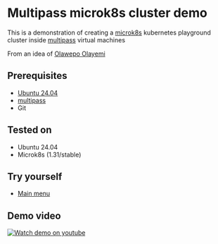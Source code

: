 # Multipass microk8s cluster demo
This is a demonstration of creating a [microk8s](https://microk8s.io) kubernetes playground cluster inside [multipass](https://multipass.run/) virtual machines

From an idea of [Olawepo Olayemi](https://sejuba.medium.com/installing-kubernetes-microk8-cluster-on-multipass-vms-59978830692d)

## Prerequisites
* [Ubuntu 24.04](https://ubuntu.com/download)
* [multipass](https://multipass.run/)
* Git

## Tested on
* Ubuntu 24.04 
* Microk8s (1.31/stable)

## Try yourself
* [Main menu](docs/README.md)

## Demo video
[![Watch demo on youtube](https://img.youtube.com/vi/60-j3D5CzHg/0.jpg)](https://www.youtube.com/watch?v=60-j3D5CzHg)
